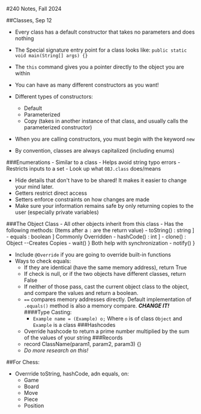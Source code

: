 #240 Notes, Fall 2024

##Classes, Sep 12
  - Every class has a default constructor that takes no parameters and does nothing
  - The Special signature entry point for a class looks like: `public static void main(String[] args) {}`
  - The `this` command gives you a pointer directly to the object you are within
  - You can have as many different constructors as you want!
  - Different types of constructors:
      - Default
      - Parameterized
      - Copy (takes in another instance of that class, and usually calls the parameterized constructor)
  
  - When you are calling constructors, you must begin with the keyword `new`
  - By convention, classes are always capitalized (including enums)

  ###Enumerations
      - Similar to a class
      - Helps avoid string typo errors
      - Restricts inputs to a set
      - Look up what `OBJ.class` does/means
   
  - Hide details that don't have to be shared! It makes it easier to change your mind later.
  - Getters restrict direct access
  - Setters enforce constraints on how changes are made
  - Make sure your information remains safe by only returning copies to the user (especially private variables)

  ###The Object Class
    - All other objects inherit from this class
    - Has the following methods: (Items after a `:` are the return value)
        - toString() : string  ]
        - equals : boolean     ]  Commonly Overridden
        - hashCode() : int     ]
        - clone() : Object  --Creates Copies
        - wait()    }  Both help with synchronization
        - notify()  }
  - Include `@Override` if you are going to override built-in functions
  - Ways to check equals:
    - If they are identical (have the same memory address), return True
    - If check is null, or if the two objects have different classes, return False
    - If neither of those pass, cast the current object class to the object, and compare the values and return a boolean.
    - `==` compares memory addresses directly. Default implementation of `.equals()` method is also a memory compare. ***CHANGE IT!***
    ####Type Casting:
      - `Example name = (Example) o;` Where `o` is of class `Object` and `Example` is a class
  ###Hashcodes
    - Override hashcode to return a prime number multiplied by the sum of the values of your string
  ###Records
    - record ClassName(param1, param2, param3) {}
    - *Do more research on this!*

  ##For Chess:
  - Overrride toString, hashCode, adn equals, on:
    - Game
    - Board
    - Move
    - Piece
    - Position






